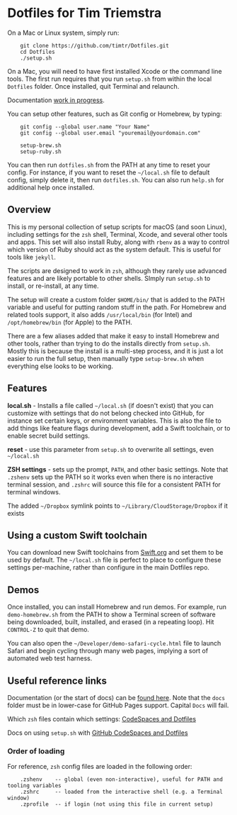 # Dotfiles for Tim Triemstra

On a Mac or Linux system, simply run:

```
    git clone https://github.com/timtr/Dotfiles.git
    cd Dotfiles
    ./setup.sh
```

On a Mac, you will need to have first installed Xcode or the command line tools. The first run requires that you run `setup.sh` from within the local `Dotfiles` folder. Once installed, quit Terminal and relaunch. 

Documentation [work in progress](https://timtr.github.io/Dotfiles/).

You can setup other features, such as Git config or Homebrew, by typing:

```
    git config --global user.name "Your Name"
    git config --global user.email "youremail@yourdomain.com"
    
    setup-brew.sh
    setup-ruby.sh
```

You can then run `dotfiles.sh` from the PATH at any time to reset your config. For instance, if you want to reset the `~/local.sh` file to default config, simply delete it, then run `dotfiles.sh`. You can also run `help.sh` for additional help once installed.


## Overview

This is my personal collection of setup scripts for macOS (and soon Linux), including settings for the `zsh` shell, Terminal, Xcode, and several other tools and apps. This set will also install Ruby, along with `rbenv` as a way to control which version of Ruby should act as the system default. This is useful for tools like `jekyll`.

The scripts are designed to work in `zsh`, although they rarely use advanced features and are likely portable to other shells. SImply run `setup.sh` to install, or re-install, at any time.

The setup will create a custom folder `$HOME/bin/` that is added to the PATH variable and useful for putting random stuff in the path. For Homebrew and related tools support, it also adds `/usr/local/bin` (for Intel) and `/opt/homebrew/bin` (for Apple) to the PATH. 

There are a few aliases added that make it easy to install Homebrew and other tools, rather than trying to do the installs directly from `setup.sh`. Mostly this is because the install is a multi-step process, and it is just a lot easier to run the full setup, then manually type `setup-brew.sh` when everything else looks to be working.


## Features

**local.sh** - Installs a file called `~/local.sh` (if doesn't exist) that you can customize with settings that do not belong checked into GitHub, for instance set certain keys, or environment variables. This is also the file to add things like feature flags during development, add a Swift toolchain, or to enable secret build settings.

**reset** - use this parameter from `setup.sh` to overwrite all settings, even `~/local.sh`

**ZSH settings** - sets up the prompt, `PATH`, and other basic settings. Note that `.zshenv` sets up the PATH so it works even when there is no interactive terminal session, and `.zshrc` will source this file for a consistent PATH for terminal windows.

The added `~/Dropbox` symlink points to `~/Library/CloudStorage/Dropbox` if it exists


## Using a custom Swift toolchain

You can download new Swift toolchains from [Swift.org](https://swift.org/download/#snapshots) and set them to be used by default.  The `~/local.sh` file is perfect to place to configure these settings per-machine, rather than configure in the main Dotfiles repo. 


## Demos

Once installed, you can install Homebrew and run demos. For example, run `demo-homebrew.sh` from the PATH to show a Terminal screen of software being downloaded, built, installed, and erased (in a repeating loop). Hit `CONTROL-Z` to quit that demo.

You can also open the `~/Developer/demo-safari-cycle.html` file to launch Safari and begin cycling through many web pages, implying a sort of automated web test harness. 


## Useful reference links

Documentation (or the start of docs) can be [found here](https://timtr.github.io/Dotfiles/docs/). Note that the `docs` folder must be in lower-case for GitHub Pages support. Capital `Docs` will fail.


Which `zsh` files contain which settings: [CodeSpaces and Dotfiles](https://unix.stackexchange.com/questions/71253/what-should-shouldnt-go-in-zshenv-zshrc-zlogin-zprofile-zlogout)


Docs on using `setup.sh` with [GitHub CodeSpaces and Dotfiles](https://docs.github.com/en/codespaces/customizing-your-codespace/personalizing-codespaces-for-your-account)

### Order of loading

For reference, `zsh` config files are loaded in the following order:

```
    .zshenv    -- global (even non-interactive), useful for PATH and tooling variables
    .zshrc     -- loaded from the interactive shell (e.g. a Terminal window)
    .zprofile  -- if login (not using this file in current setup)
```


